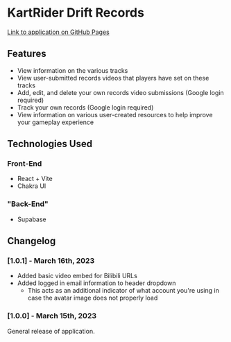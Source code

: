 # KartRider Drift Records

[Link to application on GitHub Pages](https://altivu.github.io/KartRider-Drift-Records/)

## Features

- View information on the various tracks
- View user-submitted records videos that players have set on these tracks
- Add, edit, and delete your own records video submissions (Google login required)
- Track your own records (Google login required)
- View information on various user-created resources to help improve your gameplay experience

## Technologies Used

### Front-End
- React + Vite
- Chakra UI

### "Back-End"
- Supabase

## Changelog

### [1.0.1] - March 16th, 2023

- Added basic video embed for Bilibili URLs
- Added logged in email information to header dropdown
  - This acts as an additional indicator of what account you're using in case the avatar image does not properly load

### [1.0.0] - March 15th, 2023

General release of application.